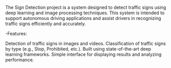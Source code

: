 The Sign Detection project is a system designed to detect traffic signs using deep learning and image processing techniques. This system is intended to support autonomous driving applications and assist drivers in recognizing traffic signs efficiently and accurately.


-Features:

Detection of traffic signs in images and videos.
Classification of traffic signs by type (e.g., Stop, Prohibited, etc.).
Built using state-of-the-art deep learning frameworks.
Simple interface for displaying results and analyzing performance.
